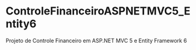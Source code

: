 # ControleFinanceiroASPNETMVC5_Entity6
Projeto de Controle Financeiro em ASP.NET MVC 5 e Entity Framework 6
